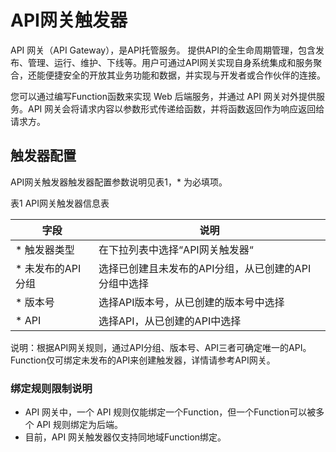 
# API网关触发器

API 网关（API Gateway），是API托管服务。 提供API的全生命周期管理，包含发布、管理、运行、维护、下线等。用户可通过API网关实现自身系统集成和服务聚合，还能便捷安全的开放其业务功能和数据，并实现与开发者或合作伙伴的连接。

您可以通过编写Function函数来实现 Web 后端服务，并通过 API 网关对外提供服务。API 网关会将请求内容以参数形式传递给函数，并将函数返回作为响应返回给请求方。

 ## 触发器配置

API网关触发器触发器配置参数说明见表1，* 为必填项。
 
表1 API网关触发器信息表


| 字段        | 说明                                     |
| ----------- | ---------------------------------------- |
| * 触发器类型 | 在下拉列表中选择“API网关触发器“           |
| * 未发布的API分组    | 选择已创建且未发布的API分组，从已创建的API分组中选择  |
| * 版本号     | 选择API版本号，从已创建的版本号中选择     |
| * API        | 选择API，从已创建的API中选择              |

说明：根据API网关规则，通过API分组、版本号、API三者可确定唯一的API。Function仅可绑定未发布的API来创建触发器，详情请参考API网关。

 
 ### 绑定规则限制说明


* API 网关中，一个 API 规则仅能绑定一个Function，但一个Function可以被多个 API 规则绑定为后端。
* 目前，API 网关触发器仅支持同地域Function绑定。
